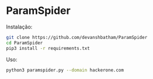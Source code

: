 # ParamSpider

Instalação:

```bash
git clone https://github.com/devanshbatham/ParamSpider
cd ParamSpider
pip3 install -r requirements.txt
```

Uso:

```bash
python3 paramspider.py --domain hackerone.com
```
